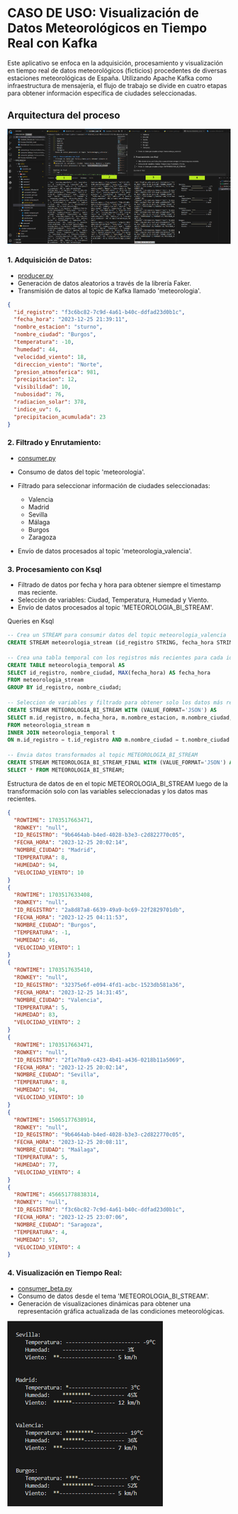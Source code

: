 # CASO DE USO: Visualización de Datos Meteorológicos en Tiempo Real con Kafka

Este aplicativo se enfoca en la adquisición, procesamiento y visualización en tiempo real de datos meteorológicos (ficticios) procedentes de diversas estaciones meteorológicas de España. Utilizando Apache Kafka como infraestructura de mensajería, el flujo de trabajo se divide en cuatro etapas para obtener información específica de ciudades seleccionadas.

## Arquitectura del proceso

![Texto Alternativo](Screenshot_1.png)

### 1. Adquisición de Datos:

- [producer.py](producer.py) 
- Generación de datos aleatorios a través de la librería Faker.
- Transmisión de datos al topic de Kafka llamado 'meteorologia'.

```json
{
  "id_registro": "f3c6bc82-7c9d-4a61-b40c-ddfad23d0b1c",
  "fecha_hora": "2023-12-25 21:39:11",
  "nombre_estacion": "sturno",
  "nombre_ciudad": "Burgos",
  "temperatura": -10,
  "humedad": 44,
  "velocidad_viento": 18,
  "direccion_viento": "Norte",
  "presion_atmosferica": 981,
  "precipitacion": 12,
  "visibilidad": 10,
  "nubosidad": 76,
  "radiacion_solar": 378,
  "indice_uv": 6,
  "precipitacion_acumulada": 23
}

```
### 2. Filtrado y Enrutamiento:
- [consumer.py](consumer.py)
- Consumo de datos del topic 'meteorologia'.
- Filtrado para seleccionar información de ciudades seleccionadas: 
  
  - Valencia
  - Madrid
  - Sevilla
  - Málaga
  - Burgos
  - Zaragoza
- Envío de datos procesados al topic 'meteorologia_valencia'.

### 3. Procesamiento con Ksql
- Filtrado de datos por fecha y hora para obtener siempre el timestamp mas reciente.
- Selección de variables: Ciudad, Temperatura, Humedad y Viento.
- Envío de datos procesados al topic 'METEOROLOGIA_BI_STREAM'.

Queries en Ksql
 ```sql
-- Crea un STREAM para consumir datos del topic meteorologia_valencia
CREATE STREAM meteorologia_stream (id_registro STRING, fecha_hora STRING, nombre_estacion STRING, nombre_ciudad STRING, temperatura INT, humedad INT, velocidad_viento) WITH (KAFKA_TOPIC='meteorologia_valencia', VALUE_FORMAT='JSON');

-- Crea una tabla temporal con los registros más recientes para cada id_registro y nombre_ciudad
CREATE TABLE meteorologia_temporal AS
SELECT id_registro, nombre_ciudad, MAX(fecha_hora) AS fecha_hora
FROM meteorologia_stream
GROUP BY id_registro, nombre_ciudad;

-- Seleccion de variables y filtrado para obtener solo los datos más recientes de cada ciudad
CREATE STREAM METEOROLOGIA_BI_STREAM WITH (VALUE_FORMAT='JSON') AS
SELECT m.id_registro, m.fecha_hora, m.nombre_estacion, m.nombre_ciudad, m.temperatura, m.humedad, m.velocidad_viento
FROM meteorologia_stream m
INNER JOIN meteorologia_temporal t
ON m.id_registro = t.id_registro AND m.nombre_ciudad = t.nombre_ciudad AND m.fecha_hora = t.fecha_hora;

-- Envia datos transformados al topic METEOROLOGIA_BI_STREAM
CREATE STREAM METEOROLOGIA_BI_STREAM_FINAL WITH (VALUE_FORMAT='JSON') AS
SELECT * FROM METEOROLOGIA_BI_STREAM;

```

Estructura de datos de en el topic METEOROLOGIA_BI_STREAM luego de la transformación solo con las variables seleccionadas y los datos mas recientes.

```json
{
  "ROWTIME": 1703517663471,
  "ROWKEY": "null",
  "ID_REGISTRO": "9b6464ab-b4ed-4028-b3e3-c2d822770c05",
  "FECHA_HORA": "2023-12-25 20:02:14",
  "NOMBRE_CIUDAD": "Madrid",
  "TEMPERATURA": 8,
  "HUMEDAD": 94,
  "VELOCIDAD_VIENTO": 10
}
{
  "ROWTIME": 1703517633408,
  "ROWKEY": "null",
  "ID_REGISTRO": "2a8d87a8-6639-49a9-bc69-22f2829701db",
  "FECHA_HORA": "2023-12-25 04:11:53",
  "NOMBRE_CIUDAD": "Burgos",
  "TEMPERATURA": -1,
  "HUMEDAD": 46,
  "VELOCIDAD_VIENTO": 1
}
{
  "ROWTIME": 1703517635410,
  "ROWKEY": "null",
  "ID_REGISTRO": "32375e6f-e094-4fd1-acbc-1523db581a36",
  "FECHA_HORA": "2023-12-25 14:31:45",
  "NOMBRE_CIUDAD": "Valencia",
  "TEMPERATURA": 5,
  "HUMEDAD": 83,
  "VELOCIDAD_VIENTO": 2
}
{
  "ROWTIME": 1703517663471,
  "ROWKEY": "null",
  "ID_REGISTRO": "2f1e70a9-c423-4b41-a436-0218b11a5069",
  "FECHA_HORA": "2023-12-25 20:02:14",
  "NOMBRE_CIUDAD": "Sevilla",
  "TEMPERATURA": 8,
  "HUMEDAD": 94,
  "VELOCIDAD_VIENTO": 10
}
{
  "ROWTIME": 15065177638914,
  "ROWKEY": "null",
  "ID_REGISTRO": "9b6464ab-b4ed-4028-b3e3-c2d822770c05",
  "FECHA_HORA": "2023-12-25 20:08:11",
  "NOMBRE_CIUDAD": "Maálaga",
  "TEMPERATURA": 5,
  "HUMEDAD": 77,
  "VELOCIDAD_VIENTO": 4
}
{
  "ROWTIME": 456651778838314,
  "ROWKEY": "null",
  "ID_REGISTRO": "f3c6bc82-7c9d-4a61-b40c-ddfad23d0b1c",
  "FECHA_HORA": "2023-12-25 23:07:06",
  "NOMBRE_CIUDAD": "Saragoza",
  "TEMPERATURA": 4,
  "HUMEDAD": 57,
  "VELOCIDAD_VIENTO": 4
}


```

### 4. Visualización en Tiempo Real:
- [consumer_beta.py](consumer_beta.py)
- Consumo de datos desde el tema 'METEOROLOGIA_BI_STREAM'.
- Generación de visualizaciones dinámicas para obtener una representación gráfica actualizada de las condiciones meteorológicas.

![Texto Alternativo](Screenshot_2.png)